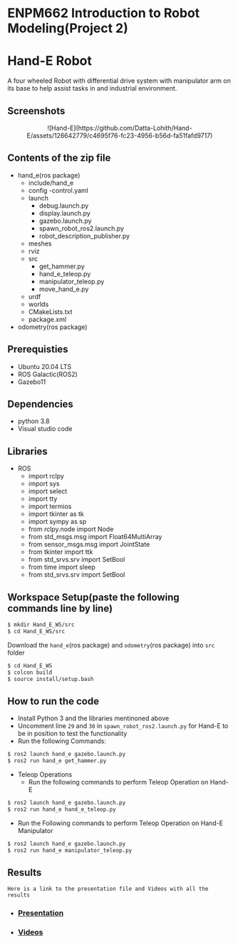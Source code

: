 # ENPM662 Introduction to Robot Modeling(Project 2)
# Hand-E Robot  
A four wheeled Robot with differential drive system with manipulator arm on its base to help assist tasks in and industrial environment.  

## Screenshots  
<p align="center">
  ![Hand-E](https://github.com/Datta-Lohith/Hand-E/assets/126642779/c4695f76-fc23-4956-b56d-fa51fafd9717)
</p>


## Contents of the zip file

- hand_e(ros package)
  - include/hand_e
  - config
    -control.yaml
  - launch
    - debug.launch.py
    - display.launch.py
    - gazebo.launch.py
    - spawn_robot_ros2.launch.py
    - robot_description_publisher.py
  - meshes
  - rviz
  - src
    - get_hammer.py
    - hand_e_teleop.py
    - manipulator_teleop.py
    - move_hand_e.py
  - urdf
  - worlds
  - CMakeLists.txt
  - package.xml
- odometry(ros package)

## Prerequisties
- Ubuntu 20.04 LTS
- ROS Galactic(ROS2)
- Gazebo11

## Dependencies
- python 3.8
- Visual studio code

## Libraries
- ROS
  - import rclpy
  - import sys
  - import select
  - import tty
  - import termios
  - import tkinter as tk
  - import sympy as sp
  - from rclpy.node import Node
  - from std_msgs.msg import Float64MultiArray
  - from sensor_msgs.msg import JointState
  - from tkinter import ttk
  - from std_srvs.srv import SetBool
  - from time import sleep
  - from std_srvs.srv import SetBool

## Workspace Setup(paste the following commands line by line)
```bash
$ mkdir Hand_E_WS/src
$ cd Hand_E_WS/src
```
Download the `hand_e`(ros package) and `odometry`(ros package) into `src` folder
```bash
$ cd Hand_E_WS
$ colcon build
$ source install/setup.bash
```

## How to run the code

- Install Python 3 and the libraries mentinoned above
- Uncomment line `29` and `30` in `spawn_robot_ros2.launch.py` for Hand-E to be in position to test the functionality
- Run the following Commands:    
```bash
$ ros2 launch hand_e gazebo.launch.py
$ ros2 run hand_e get_hammer.py 
```
- Teleop Operations
  - Run the following commands to perform Teleop Operation on Hand-E
```bash
$ ros2 launch hand_e gazebo.launch.py
$ ros2 run hand_e hand_e_teleop.py 
```
  - Run the Following commands to perform Teleop Operation on Hand-E Manipulator
```bash
$ ros2 launch hand_e gazebo.launch.py
$ ros2 run hand_e manipulator_teleop.py 
```

## Results

`Here is a link to the presentation file and Videos with all the results`

- ### [Presentation](https://docs.google.com/presentation/d/1JZf-zgjCgqfI69EzDEn9TSflgCKquJcz/edit?usp=sharing&ouid=112009701973162124695&rtpof=true&sd=true)

- ### [Videos](https://drive.google.com/drive/folders/16IaJ8FjnDRlv3aLnIBODs-seTHXPQn36?usp=sharing)
